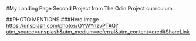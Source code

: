 #My Landing Page
Second Project from The Odin Project curriculum. 

##PHOTO MENTIONS
###Hero Image
https://unsplash.com/photos/QYWYnzvPTAQ?utm_source=unsplash&utm_medium=referral&utm_content=creditShareLink
